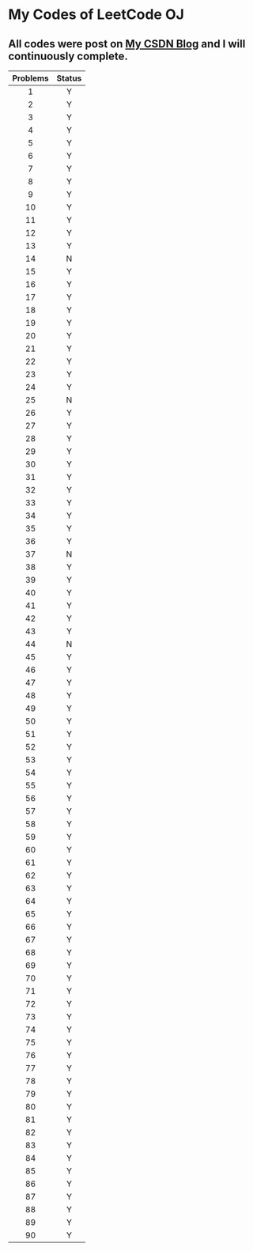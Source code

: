 # My Codes of LeetCode OJ

## All codes were post on  [**My CSDN Blog**](blog.csdn.net/zhangxiao93) and I will continuously complete.

|Problems|Status|
|:--:|:--:|
|1|Y|
|2|Y|
|3|Y|
|4|Y|
|5|Y|
|6|Y|
|7|Y|
|8|Y|
|9|Y|
|10|Y|
|11|Y|
|12|Y|
|13|Y|
|14|N|
|15|Y|
|16|Y|
|17|Y|
|18|Y|
|19|Y|
|20|Y|
|21|Y|
|22|Y|
|23|Y|
|24|Y|
|25|N|
|26|Y|
|27|Y|
|28|Y|
|29|Y|
|30|Y|
|31|Y|
|32|Y|
|33|Y|
|34|Y|
|35|Y|
|36|Y|
|37|N|
|38|Y|
|39|Y|
|40|Y|
|41|Y|
|42|Y|
|43|Y|
|44|N|
|45|Y|
|46|Y|
|47|Y|
|48|Y|
|49|Y|
|50|Y|
|51|Y|
|52|Y|
|53|Y|
|54|Y|
|55|Y|
|56|Y|
|57|Y|
|58|Y|
|59|Y|
|60|Y|
|61|Y|
|62|Y|
|63|Y|
|64|Y|
|65|Y|
|66|Y|
|67|Y|
|68|Y|
|69|Y|
|70|Y|
|71|Y|
|72|Y|
|73|Y|
|74|Y|
|75|Y|
|76|Y|
|77|Y|
|78|Y|
|79|Y|
|80|Y|
|81|Y|
|82|Y|
|83|Y|
|84|Y|
|85|Y|
|86|Y|
|87|Y|
|88|Y|
|89|Y|
|90|Y|
